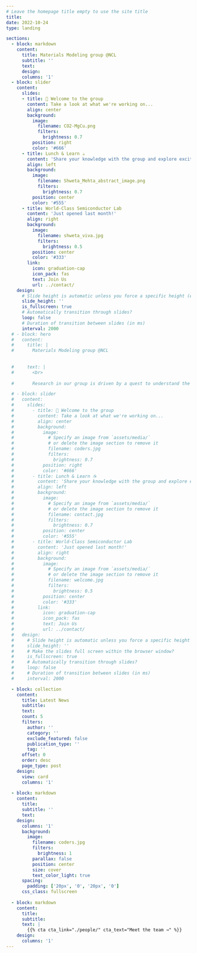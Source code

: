 ```yaml
---
# Leave the homepage title empty to use the site title
title:
date: 2022-10-24
type: landing

sections:
  - block: markdown
    content:
      title: Materials Modeling group @NCL
      subtitle: ''
      text: 
      design:
      columns: '1'
  - block: slider
    content:
      slides:
      - title: 👋 Welcome to the group
        content: Take a look at what we're working on...
        align: center
        background:
          image:
            filename: CO2-MgCu.png
            filters:
              brightness: 0.7
          position: right
          color: '#666'
      - title: Lunch & Learn ☕️
        content: 'Share your knowledge with the group and explore exciting new topics together!'
        align: left
        background:
          image:
            filename: Shweta_Mehta_abstract_image.png
            filters:
              brightness: 0.7
          position: center
          color: '#555'
      - title: World-Class Semiconductor Lab
        content: 'Just opened last month!'
        align: right
        background:
          image:
            filename: shweta_viva.jpg
            filters:
              brightness: 0.5
          position: center
          color: '#333'
        link:
          icon: graduation-cap
          icon_pack: fas
          text: Join Us
          url: ../contact/
    design:
      # Slide height is automatic unless you force a specific height (e.g. '400px')
      slide_height: ''
      is_fullscreen: true
      # Automatically transition through slides?
      loop: false
      # Duration of transition between slides (in ms)
      interval: 2000
  # - block: hero
  #   content:
  #     title: |
  #       Materials Modeling group @NCL
        
      
  #     text: |
  #       <br>
        
  #       Research in our group is driven by a quest to understand the underlying electronic structure of materials and how it affects their properties. We work with DFT based codes and develop machine learning models to predict material properties.

  # - block: slider
  #   content:
  #     slides:
  #       - title: 👋 Welcome to the group
  #         content: Take a look at what we're working on...
  #         align: center
  #         background:
  #           image:
  #             # Specify an image from `assets/media/`
  #             # or delete the image section to remove it
  #             filename: coders.jpg
  #             filters:
  #               brightness: 0.7
  #           position: right
  #           color: '#666'
  #       - title: Lunch & Learn ☕️
  #         content: 'Share your knowledge with the group and explore exciting new topics together!'
  #         align: left
  #         background:
  #           image:
  #             # Specify an image from `assets/media/`
  #             # or delete the image section to remove it
  #             filename: contact.jpg
  #             filters:
  #               brightness: 0.7
  #           position: center
  #           color: '#555'
  #       - title: World-Class Semiconductor Lab
  #         content: 'Just opened last month!'
  #         align: right
  #         background:
  #           image:
  #             # Specify an image from `assets/media/`
  #             # or delete the image section to remove it
  #             filename: welcome.jpg
  #             filters:
  #               brightness: 0.5
  #           position: center
  #           color: '#333'
  #         link:
  #           icon: graduation-cap
  #           icon_pack: fas
  #           text: Join Us
  #           url: ../contact/
  #   design:
  #     # Slide height is automatic unless you force a specific height (e.g. '400px')
  #     slide_height: ''
  #     # Make the slides full screen within the browser window?
  #     is_fullscreen: true
  #     # Automatically transition through slides?
  #     loop: false
  #     # Duration of transition between slides (in ms)
  #     interval: 2000  

  - block: collection
    content:
      title: Latest News
      subtitle:
      text:
      count: 5
      filters:
        author: ''
        category: ''
        exclude_featured: false
        publication_type: ''
        tag: ''
      offset: 0
      order: desc
      page_type: post
    design:
      view: card
      columns: '1'
  
  - block: markdown
    content:
      title:
      subtitle: ''
      text:
    design:
      columns: '1'
      background:
        image: 
          filename: coders.jpg
          filters:
            brightness: 1
          parallax: false
          position: center
          size: cover
          text_color_light: true
      spacing:
        padding: ['20px', '0', '20px', '0']
      css_class: fullscreen
  
  - block: markdown
    content:
      title:
      subtitle:
      text: |
        {{% cta cta_link="./people/" cta_text="Meet the team →" %}}
    design:
      columns: '1'
---
```

